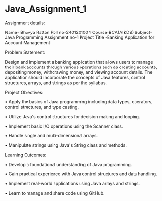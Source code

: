 # Java_Assignment_1
Assignment details:

Name- Bhavya Rattan 
Roll no-2401201004
Course-BCA(AI&DS)
Subject- Java Programming
Assignment no-1 
Project Title -Banking Application for Account Management 

Problem Statement: 

Design and implement a banking application that allows users to manage their bank accounts through various operations such as creating accounts, depositing money, withdrawing money, and viewing account details. The application should incorporate the concepts of Java features, control structures, arrays, and strings as per the syllabus.

Project Objectives: 

•	Apply the basics of Java programming including data types, operators, control structures, and type casting. 

•	Utilize Java's control structures for decision making and looping. 

•	Implement basic I/O operations using the Scanner class. 

•	Handle single and multi-dimensional arrays. 

•	Manipulate strings using Java's String class and methods. 

Learning Outcomes: 	

•	Develop a foundational understanding of Java programming. 

•	Gain practical experience with Java control structures and data handling. 

•	Implement real-world applications using Java arrays and strings. 

•	Learn to manage and share code using GitHub. 

